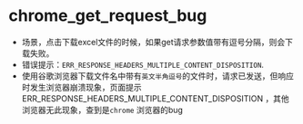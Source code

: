 # chrome_get_request_bug
* 场景，点击下载excel文件的时候，如果get请求参数值带有逗号分隔，则会下载失败。
* 错误提示：`ERR_RESPONSE_HEADERS_MULTIPLE_CONTENT_DISPOSITION`.
* 使用谷歌浏览器下载文件名中带有`英文半角逗号`的文件时，请求已发送，但响应时发生浏览器崩溃现象，页面提示 ERR_RESPONSE_HEADERS_MULTIPLE_CONTENT_DISPOSITION ，其他浏览器无此现象，查到是`chrome` 浏览器的bug